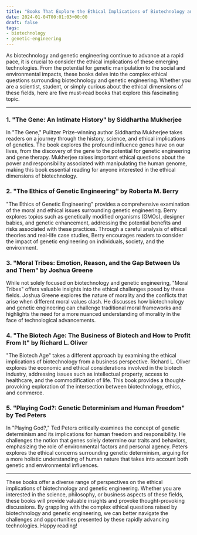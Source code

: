 ```yaml
---
title: "Books That Explore the Ethical Implications of Biotechnology and Genetic Engineering"
date: 2024-01-04T00:01:03+00:00
draft: false
tags: 
- biotechnology
- genetic-engineering
---
```


As biotechnology and genetic engineering continue to advance at a rapid pace, it is crucial to consider the ethical implications of these emerging technologies. From the potential for genetic manipulation to the social and environmental impacts, these books delve into the complex ethical questions surrounding biotechnology and genetic engineering. Whether you are a scientist, student, or simply curious about the ethical dimensions of these fields, here are five must-read books that explore this fascinating topic.

---

### 1. "The Gene: An Intimate History" by Siddhartha Mukherjee

In "The Gene," Pulitzer Prize-winning author Siddhartha Mukherjee takes readers on a journey through the history, science, and ethical implications of genetics. The book explores the profound influence genes have on our lives, from the discovery of the gene to the potential for genetic engineering and gene therapy. Mukherjee raises important ethical questions about the power and responsibility associated with manipulating the human genome, making this book essential reading for anyone interested in the ethical dimensions of biotechnology.

### 2. "The Ethics of Genetic Engineering" by Roberta M. Berry

"The Ethics of Genetic Engineering" provides a comprehensive examination of the moral and ethical issues surrounding genetic engineering. Berry explores topics such as genetically modified organisms (GMOs), designer babies, and genetic enhancement, addressing the potential benefits and risks associated with these practices. Through a careful analysis of ethical theories and real-life case studies, Berry encourages readers to consider the impact of genetic engineering on individuals, society, and the environment.

### 3. "Moral Tribes: Emotion, Reason, and the Gap Between Us and Them" by Joshua Greene

While not solely focused on biotechnology and genetic engineering, "Moral Tribes" offers valuable insights into the ethical challenges posed by these fields. Joshua Greene explores the nature of morality and the conflicts that arise when different moral values clash. He discusses how biotechnology and genetic engineering can challenge traditional moral frameworks and highlights the need for a more nuanced understanding of morality in the face of technological advancements.

### 4. "The Biotech Age: The Business of Biotech and How to Profit From It" by Richard L. Oliver

"The Biotech Age" takes a different approach by examining the ethical implications of biotechnology from a business perspective. Richard L. Oliver explores the economic and ethical considerations involved in the biotech industry, addressing issues such as intellectual property, access to healthcare, and the commodification of life. This book provides a thought-provoking exploration of the intersection between biotechnology, ethics, and commerce.

### 5. "Playing God?: Genetic Determinism and Human Freedom" by Ted Peters

In "Playing God?," Ted Peters critically examines the concept of genetic determinism and its implications for human freedom and responsibility. He challenges the notion that genes solely determine our traits and behaviors, emphasizing the role of environmental factors and personal agency. Peters explores the ethical concerns surrounding genetic determinism, arguing for a more holistic understanding of human nature that takes into account both genetic and environmental influences.

---

These books offer a diverse range of perspectives on the ethical implications of biotechnology and genetic engineering. Whether you are interested in the science, philosophy, or business aspects of these fields, these books will provide valuable insights and provoke thought-provoking discussions. By grappling with the complex ethical questions raised by biotechnology and genetic engineering, we can better navigate the challenges and opportunities presented by these rapidly advancing technologies. Happy reading!